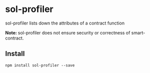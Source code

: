 # sol-profiler
sol-profiler lists down the attributes of a contract function

<b>Note: </b>sol-profiler does not ensure security or correctness of smart-contract.

## Install
```
npm install sol-profiler --save
```
